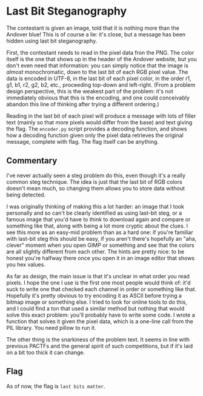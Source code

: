 # Last Bit Steganography

The contestant is given an image, told that it is nothing more than the Andover blue! This is of
course a lie: it's close, but a message has been hidden using last bit steganography.

First, the contestant needs to read in the pixel data fron the PNG. The color itself is the one that
shows up in the header of the Andover website, but you don't even need that information: you can
simply notice that the image is *almost* monochromatic, down to the last bit of each RGB pixel
value. The data is encoded in UTF-8, in the last bit of each pixel color, in the order r1, g1, b1,
r2, g2, b2, etc., proceeding top-down and left-right. (From a problem design perspective, this is
the weakest part of the problem: it's not immediately obvious that this is the encoding, and one
could conceivably abandon this line of thinking after trying a different ordering.)

Reading in the last bit of each pixel will produce a message with lots of filler text (mainly so
that more pixels would differ from the base) and text giving the flag. The `encoder.py` script
provides a decoding function, and shows how a decoding function given only the pixel data retrieves
the original message, complete with flag. The flag itself can be anything.

## Commentary

I've never actually seen a steg problem do this, even though it's a really common steg technique. The idea is just that the last bit of RGB colors doesn't mean much, so changing them allows you to store data without being detected.

I was originally thinking of making this a lot harder: an image that I took personally and so can't be clearly identified as using last-bit steg, or a famous image that you'd have to think to download again and compare or something like that, along with being a lot more cryptic about the clues. I see this more as an easy-mid problem than as a hard one: if you're familiar with last-bit steg this should be easy, if you aren't there's hopefully an "aha, clever" moment when you open GIMP or something and see that the colors are all slightly different from each other. The hints are pretty nice: to be honest you're halfway there once you open it in an image editor that shows you hex values.

As far as design, the main issue is that it's unclear in what order you read pixels. I hope the one
I use is the first one most people would think of: it'd suck to write one that checked each channel
in order or something like that. Hopefully it's pretty obvious to try encoding it as ASCII before
trying a bitmap image or something else. I tried to look for online tools to do this, and I could
find a ton that used a similar method but nothing that would solve this exact problem: you'll
probably have to write some code. I wrote a function that solves it given the pixel data, which is a
one-line call from the PIL library. You need pillow to run it.

The other thing is the snarkiness of the problem text. It seems in line with previous PACTFs and the
general spirit of such competitions, but if it's laid on a bit too thick it can change.

## Flag
As of now, the flag is `last bits matter`.
